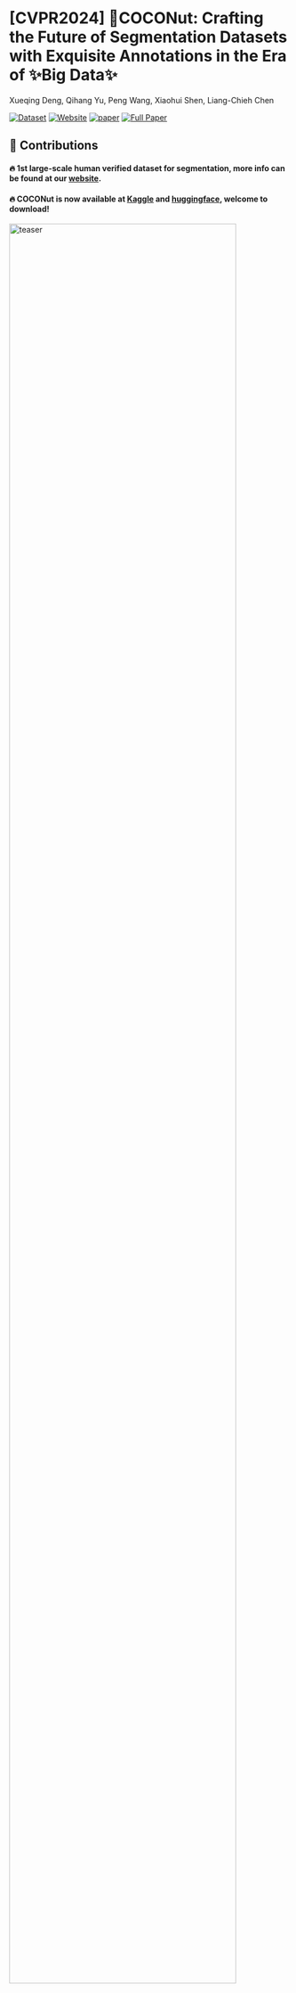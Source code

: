 # [CVPR2024] 🥥COCONut: Crafting the Future of Segmentation Datasets with Exquisite Annotations in the Era of ✨Big Data✨
Xueqing Deng, Qihang Yu, Peng Wang, Xiaohui Shen, Liang-Chieh Chen

[![Dataset](https://img.shields.io/badge/Dataset-Access-<COLOR>)](https://www.kaggle.com/datasets/xueqingdeng/coconut/)
[![Website](https://img.shields.io/badge/Project-Website-87CEEB)](https://xdeng7.github.io/coconut.github.io/)
[![paper](https://img.shields.io/badge/arXiv-Paper-<COLOR>.svg)](https://arxiv.org/abs/2404.08639)
[![Full Paper](https://img.shields.io/badge/Full_Paper-Read-0000FF.svg)](coconut_arxiv.pdf)


## 🚀 Contributions

#### 🔥 1st large-scale human verified dataset for segmentation, more info can be found at our [website](https://xdeng7.github.io/coconut.github.io/).

#### 🔥 COCONut is now available at [Kaggle](https://www.kaggle.com/datasets/xueqingdeng/coconut/) and [huggingface](https://huggingface.co/collections/xdeng77/coconut-dataset-661da98608dd378c816a4398), welcome to download!

<p>
<img src="static/vis_masks_video_tasks_v2.gif" alt="teaser" width=90% height=90%>
</p>


## 📢 News!
* 6/24: Release COCONut-val and instance segmentation annotations.
* 5/6: Tutorial on [semantic segmentation](tutorials/kmaxdeeplab_semantic/README.md) is out!
* 4/30: Tutorials on [open-vocabulary segmentation](tutorials/open_vocabulary_segmentation) and [object detection](tutorials/object_detection/README.md) are out!
* 4/28: COCONut is back to [huggingface](https://huggingface.co/collections/xdeng77/coconut-dataset-661da98608dd378c816a4398). [relabeled COCO-Val](https://huggingface.co/datasets/xdeng77/relabeled_coco_val), [COCONut-S](https://huggingface.co/datasets/xdeng77/coconut_s), and [COCONut-B](https://huggingface.co/datasets/xdeng77/coconut_b) are available.
* 4/25: Tutorial on visualizing COCONut panoptic masks using detectron2. Turn the black mask image into overlayed colorful mask.
* 4/24: Collected FAQs are out, please check them before you leave any issue.
* 4/22: Tutorial on instance segmentation is out! More are coming!
* 4/19: Tutorial on panoptic segmentation is out!
* 4/16: COCONut is available at Kaggle! No need to merge COCONut-B from COCONut-S, update a version of ready-to-use.
* 4/15: COCONut is higlighted by AK's [daily paper](https://huggingface.co/papers?date=2024-04-15)!
* 4/15: Huggingface download links are temporarily closed.

### TODO
- [x] Huggingface dataset preview on relabeled COCO-Val and COCONut-S
- [x] Huggingface preview on COCONut-B
- [x] Convert the annotation to semantic segmentation.
- [x] Release COCONut-val and instance segmentation annotations (no need to convert from the panoptic masks).
- [x] Release COCONut-L.

## Dataset Splits
Splits    |  #images | #masks | images | kaggle | huggingface
----------|----------|--------|--------|--------|---------------
COCONut-S | 118K     | 1.54M  | [download](http://images.cocodataset.org/zips/train2017.zip) | [download](https://www.kaggle.com/datasets/xueqingdeng/coconut) | [preview](https://huggingface.co/datasets/xdeng77/coconut_s)
COCONut-B | 242K     | 2.78M  | [download](http://images.cocodataset.org/zips/unlabeled2017.zip) | [download](https://www.kaggle.com/datasets/xueqingdeng/coconut) | [preview](https://huggingface.co/datasets/xdeng77/coconut_b)
COCONut-L | 358K     | 4.75M  | [download](https://huggingface.co/datasets/xdeng77/coconut_large/tree/main) | [downoad](https://www.kaggle.com/datasets/xueqingdeng/coconut/) | [download](https://huggingface.co/datasets/xdeng77/coconut_large/tree/main)
relabeled-COCO-val | 5K | 67K | [download](http://images.cocodataset.org/zips/val2017.zip) | [download](https://www.kaggle.com/datasets/xueqingdeng/coconut) | [preview](https://huggingface.co/datasets/xdeng77/relabeled_coco_val)
COCONut-val | 25K     | 437K  |  [download](https://www.kaggle.com/datasets/xueqingdeng/coconut/) |[download](https://www.kaggle.com/datasets/xueqingdeng/coconut)| [download](https://huggingface.co/datasets/xdeng77/coconut_val)



## Get Started



We only provide the annotation, for those who are interested to use our annotation will need to download the images from the links: [COCONut-S images](http://images.cocodataset.org/zips/train2017.zip), [COCONut-B images](http://images.cocodataset.org/zips/unlabeled2017.zip) and [relabeled COCO-val images](http://images.cocodataset.org/zips/val2017.zip).

We provide two methods to download the dataset annotations, details are as below。

### 🔗[Kaggle download link](https://www.kaggle.com/datasets/xueqingdeng/coconut/)
  
You can use the web UI to download the dataset directly on Kaggle.

If you find our dataset useful, we really appreciate if you can upvote our dataset on Kaggle, 

### 🔗[Huggingface dataset preview](https://huggingface.co/collections/xdeng77/coconut-dataset-661da98608dd378c816a4398)
  
Directly download the data from huggingface or git clone the huggingface dataset repo will result in invalid data structure.

We recommend you to use our provided download script to download the dataset from huggingface.
```
pip install datasets tqdm
python download_coconut.py # default split: relabeled_coco_val
```

You can switch to download COCONut-S by adding "--split coconut_s" to the command.
```
python download_coconut.py --split coconut_s
```

The data will be saved at "./coconut_datasets" by default, you can change it to your preferred path by adding "--output_dir YOUR_DATA_PATH".

To use COCONut-Large, you need to download the panoptic masks from huggingface and copy the images by the image list from the objects365 image folder. Then add them on top of COCONut-B, to consist the full COCONut-Large dataset.


## Tutorials
 * [visualization on COCONut panoptic masks](tutorials/visualization/demo.ipynb)

 * [panoptic segmentation](tutorials/kmaxdeeplab_panoptic/README.md)

 * [instance segmentation](tutorials/kmaxdeeplab_instance/README.md)

 * [semantic segmentation](tutorials/kmaxdeeplab_semantic/README.md)
 
 * [open-vocabulary segmentation](tutorials/open_vocabulary_segmentation/README.md)

 * [object detection](tutorials/object_detection/README.md) 

## FAQ

We summarize the common issues in [FAQ.md](FAQ.md), please check this out before you create any new issues.


## More visualization on COCONut annotation
<p>
<img src="static/vis_simple_mask.png" alt="vis1" width=90% height=90%>
</p>
<p>
<img src="static/vis_dense_mask.png" alt="vis2" width=90% height=90%>
</p>

## Terms of use
We follow the same license as [COCO dataset for images](https://cocodataset.org/#termsofuse). For COCONut's annotations, non-commercial use are allowed. 

## Acknowledgement
* [SAMA-COCO](https://www.sama.com/sama-coco-dataset)
* [COCO](https://cocodataset.org/#home)
* [kMax-DeepLab](https://github.com/bytedance/kmax-deeplab.git)
* [FC-CLIP](https://github.com/bytedance/fc-clip.git)
* [detectron2](https://github.com/facebookresearch/detectron2.git)


## Bibtex  
If you find our dataset useful, please cite:
```
@inproceedings{coconut2024cvpr,
  author    = {Xueqing Deng, Qihang Yu, Peng Wang, Xiaohui Shen, Liang-Chieh Chen},
  title     = {COCONut: Modernizing COCO Segmentation},
  booktitle   = {Proceedings of the IEEE/CVF Conference on Computer Vision and Pattern Recognition},
  year      = {2024},
```

    
